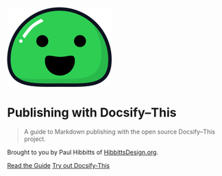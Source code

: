 <!-- markdownlint-disable first-line-h1 -->

![Docsify Logo](https://raw.githubusercontent.com/docsifyjs/docsify/develop/docs/_media/icon.svg)

# Publishing with Docsify&#8288;&#8211;&#8288;This

> A guide to Markdown publishing with the open source Docsify&#8288;&#8211;&#8288;This project.

Brought to you by Paul Hibbitts of [HibbittsDesign.org](https://hibbittsdesign.org/).

[Read the Guide](#markdown-publishing-with-docsify828882118288this)
[Try out Docsify-This](https://docsify-this.net)
